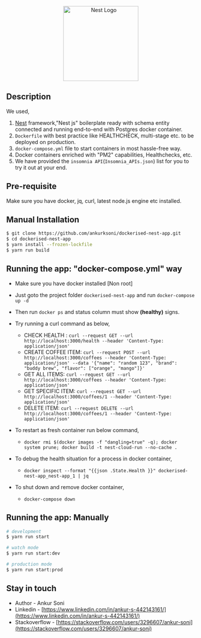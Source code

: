 <p align="center">
  <a href="http://nestjs.com/" target="blank"><img src="https://nestjs.com/img/logo-small.svg" width="200" alt="Nest Logo" /></a>
</p>

## Description

We used,
1. [Nest](https://github.com/nestjs/nest) framework,"Nest js" boilerplate ready with schema entity connected and running end-to-end with Postgres docker container.
2. `Dockerfile` with best practice like HEALTHCHECK, multi-stage etc. to be deployed on production.
3. `docker-compose.yml` file to start containers in most hassle-free way.
4. Docker containers enriched with "PM2" capabilities, Healthchecks, etc. 
5. We have provided the `insomnia API`(`Insomnia_APIs.json`) list for you to try it out at your end.

## Pre-requisite

Make sure you have docker, jq, curl, latest node.js engine etc installed.

## Manual Installation

```bash
$ git clone https://github.com/ankurksoni/dockerised-nest-app.git
$ cd dockerised-nest-app
$ yarn install --frozen-lockfile
$ yarn run build
```

## Running the app: "docker-compose.yml" way

* Make sure you have docker installed [Non root]
* Just goto the project folder `dockerised-nest-app` and run `docker-compose up -d`
* Then run `docker ps` and status column must show **(healthy)** signs.
* Try running a curl command as below,

    * CHECK HEALTH : `curl --request GET --url http://localhost:3000/health --header 'Content-Type: application/json'`
    * CREATE COFFEE ITEM: `curl --request POST --url http://localhost:3000/coffees --header 'Content-Type: application/json' --data '{"name": "random 123", "brand": "buddy brew", "flavor": ["orange", "mango"]}'`
    * GET ALL ITEMS: `curl --request GET --url http://localhost:3000/coffees --header 'Content-Type: application/json'`
    * GET SPECIFIC ITEM: `curl --request GET --url http://localhost:3000/coffees/1 --header 'Content-Type: application/json'`
    * DELETE ITEM: `curl --request DELETE --url http://localhost:3000/coffees/1 --header 'Content-Type: application/json'`
* To restart as fresh container run below command,

    * `docker rmi $(docker images -f "dangling=true" -q); docker system prune; docker build -t nest-cloud-run --no-cache .`
* To debug the health situation for a process in docker container,
    * `docker inspect --format "{{json .State.Health }}" dockerised-nest-app_nest-app_1 | jq`

* To shut down and remove docker container,
    * `docker-compose down`

## Running the app: Manually

```bash
# development
$ yarn run start

# watch mode
$ yarn run start:dev

# production mode
$ yarn run start:prod
```

## Stay in touch

- Author - Ankur Soni
- Linkedin - [https://www.linkedin.com/in/ankur-s-442143161/](https://www.linkedin.com/in/ankur-s-442143161/)
- Stackoverflow - [https://stackoverflow.com/users/3296607/ankur-soni](https://stackoverflow.com/users/3296607/ankur-soni)